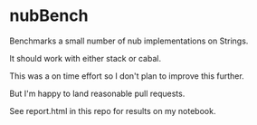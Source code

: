 # nubBench

Benchmarks a small number of nub implementations on Strings.

It should work with either stack or cabal.

This was a on time effort so I don't plan to improve this further.

But I'm happy to land reasonable pull requests.

See report.html in this repo for results on my notebook.
